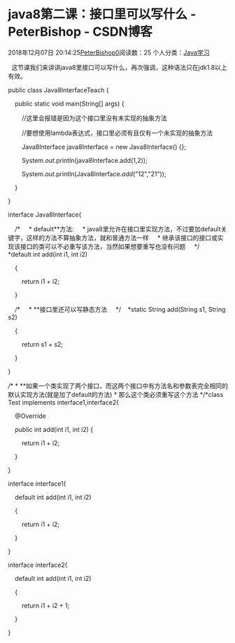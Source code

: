 # java8第二课：接口里可以写什么 - PeterBishop - CSDN博客





2018年12月07日 20:14:25[PeterBishop0](https://me.csdn.net/qq_40061421)阅读数：25
个人分类：[Java学习](https://blog.csdn.net/qq_40061421/article/category/8087498)









  这节课我们来讲讲java8里接口可以写什么，再次强调，这种语法只在jdk1.8以上有效。


public class Java8InterfaceTeach {



    public static void main(String[] args) {

        //这里会报错是因为这个接口里没有未实现的抽象方法

        //要想使用lambda表达式，接口里必须有且仅有一个未实现的抽象方法

        Java8Interface java8Interface = new Java8Interface() {};

        System.*out*.println(java8Interface.add(1,2));

        System.*out*.println(Java8Interface.*add*("12","21"));

    }

}



interface Java8Interface{



    */**     * default**方法:     * java8里允许在接口里实现方法，不过要加default关键字，这样的方法不算抽象方法，就和普通方法一样     * 继承该接口的接口或实现该接口的类可以不必重写该方法，当然如果想要重写也没有问题     */    *default int add(int i1, int i2)

    {

        return i1 + i2;

    }



    */**     * **接口里还可以写静态方法     */    *static String add(String s1, String s2)

    {

        return s1 + s2;

    }

}



*/** * **如果一个类实现了两个接口，而这两个接口中有方法名和参数表完全相同的默认实现方法(就是加了default的方法) * 那么这个类必须重写这个方法 */*class Test implements interface1,interface2{



    @Override

    public int add(int i1, int i2) {

        return i1 + i2;

    }

}



interface interface1{



    default int add(int i1, int i2)

    {

        return i1 + i2;

    }



}



interface interface2{

    default int add(int i1, int i2)

    {

        return i1 + i2 + 1;

    }

}




